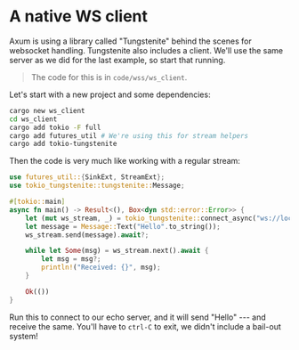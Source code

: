 # A native WS client

Axum is using a library called "Tungstenite" behind the scenes for websocket handling. Tungstenite also includes a client. We'll use the same server as we did for the last example, so start that running.

> The code for this is in `code/wss/ws_client`.

Let's start with a new project and some dependencies:

```bash
cargo new ws_client
cd ws_client
cargo add tokio -F full
cargo add futures_util # We're using this for stream helpers
cargo add tokio-tungstenite
```

Then the code is very much like working with a regular stream:

```rust
use futures_util::{SinkExt, StreamExt};
use tokio_tungstenite::tungstenite::Message;

#[tokio::main]
async fn main() -> Result<(), Box<dyn std::error::Error>> {
    let (mut ws_stream, _) = tokio_tungstenite::connect_async("ws://localhost:3001/ws").await?;
    let message = Message::Text("Hello".to_string());
    ws_stream.send(message).await?;

    while let Some(msg) = ws_stream.next().await {
        let msg = msg?;
        println!("Received: {}", msg);
    }

    Ok(())
}
```

Run this to connect to our echo server, and it will send "Hello" --- and receive the same. You'll have to `ctrl-C` to exit, we didn't include a bail-out system!
